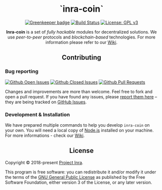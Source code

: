 <div align="center">
  <h1>`inra-coin`</h1>

[![Greenkeeper badge](https://badges.greenkeeper.io/project-inra/inra-coin.svg)](https://greenkeeper.io/)
[![Build Status](https://img.shields.io/travis/project-inra/inra-coin.svg)](https://travis-ci.org/project-inra/inra-coin/)
[![License: GPL v3](https://img.shields.io/badge/License-GPL%20v3-blue.svg)](http://www.gnu.org/licenses/gpl-3.0)
<br>

**Inra-coin** is a set of _fully hackable_ modules for decentralized solutions. We use _peer-to-peer_ protocols and _blockchain-based_ technologies. For more information please refer to our [Wiki](https://github.com/project-inra/inra-coin/wiki).

</div>

<h2 align="center">Contributing</h2>

### Bug reporting

[![Github Open Issues](https://img.shields.io/github/issues-raw/project-inra/inra-coin.svg)](https://github.com/project-inra/inra-coin/issues)
[![Github Closed Issues](https://img.shields.io/github/issues-closed-raw/project-inra/inra-coin.svg)](https://github.com/project-inra/inra-coin/issues?q=is%3Aissue+is%3Aclosed)
[![Github Pull Requests](https://img.shields.io/github/issues-pr-raw/project-inra/inra-coin.svg)](https://github.com/project-inra/inra-coin/pulls)

Changes and improvements are more than welcome. Feel free to fork and open a pull request. If you have found any issues, please [report them here](https://github.com/project-inra/inra-coin/issues/new) – they are being tracked on [GitHub Issues](https://github.com/project-inra/inra-coin/issues).

### Development & Installation

We have prepared multiple commands to help you develop `inra-coin` on your own. You will need a local copy of [Node.js](https://nodejs.org/en/) installed on your machine. For more informations - check our [Wiki](https://github.com/project-inra/inra-coin/wiki).

<h2 align="center">License</h2>

Copyright © 2018-present [Project Inra](https://github.com/project-inra/).

This program is free software: you can redistribute it and/or modify it under the terms of the [GNU General Public License](http://www.gnu.org/licenses/) as published by the Free Software Foundation, either version 3 of the License, or any later version.

